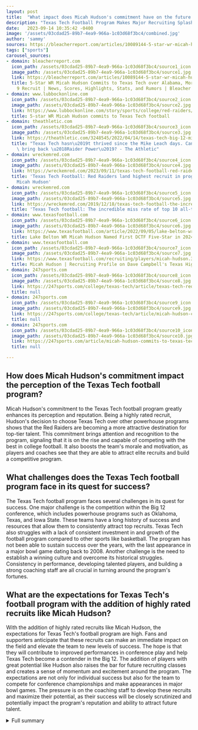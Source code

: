 ```yaml
---
layout: post
title:  "What impact does Micah Hudson's commitment have on the future of the Texas Tech football program?"
description: "Texas Tech Football Program Makes Major Recruiting Splash"
date:   2023-09-14 10:35:42 -0400
image: '/assets/03cdad25-89b7-4ea9-966a-1c03d68f3bc4/combined.jpg'
author: 'sammy'
sources: https://bleacherreport.com/articles/10089144-5-star-wr-micah-hudson-commits-to-texas-tech-over-alabama-more-2024-no-9-recruit https://247sports.com/college/texas-tech/article/texas-tech-red-raiders-micah-hudson-college-football-recruiting-joey-mcguire-james-blanchard-gunsup-wreckem-211889236/ https://247sports.com/college/texas-tech/article/micah-hudson-commits-texas-tech-red-raiders-five-star-wr-joey-mcguire-2023-recruiting-211889236/ https://www.lubbockonline.com/story/sports/college/red-raiders/2023/09/11/5-star-wr-micah-hudson-commits-to-texas-tech-football/70492578007/ https://247sports.com/article/micah-hudson-commits-to-texas-tech-red-raiders-football-recruiting-2024-joey-mcguire--211899369/ https://theathletic.com/3248545/2022/04/14/texas-tech-big-12-mike-leach-joey-mcguire-patrick-mahomes/ https://wreckemred.com/2023/09/11/texas-tech-football-red-raiders-highest-recruit-program-history-micah-hudson/ https://wreckemred.com/2019/12/18/texas-tech-football-the-incredible-miss-rate-of-techs-top-10-all-time-recruits/ https://www.texasfootball.com/article/2022/09/05/lake-belton-wr-micah-hudson-earns-dctf-five-star-status-in-class-of-2024?ref=related_title https://www.texasfootball.com/recruiting/players/micah-hudson.38813d9a?ref=rankings_list
tags: ["sports"]
carousel_sources:
- domain: bleacherreport.com
  icon_path: /assets/03cdad25-89b7-4ea9-966a-1c03d68f3bc4/source1_icon.jpg
  image_path: /assets/03cdad25-89b7-4ea9-966a-1c03d68f3bc4/source1.jpg
  link: https://bleacherreport.com/articles/10089144-5-star-wr-micah-hudson-commits-to-texas-tech-over-alabama-more-2024-no-9-recruit
  title: 5-Star WR Micah Hudson Commits to Texas Tech over Alabama, More; 2024 No.
    9 Recruit | News, Scores, Highlights, Stats, and Rumors | Bleacher Report
- domain: www.lubbockonline.com
  icon_path: /assets/03cdad25-89b7-4ea9-966a-1c03d68f3bc4/source2_icon.jpg
  image_path: /assets/03cdad25-89b7-4ea9-966a-1c03d68f3bc4/source2.jpg
  link: https://www.lubbockonline.com/story/sports/college/red-raiders/2023/09/11/5-star-wr-micah-hudson-commits-to-texas-tech-football/70492578007/
  title: 5-star WR Micah Hudson commits to Texas Tech football
- domain: theathletic.com
  icon_path: /assets/03cdad25-89b7-4ea9-966a-1c03d68f3bc4/source3_icon.jpg
  image_path: /assets/03cdad25-89b7-4ea9-966a-1c03d68f3bc4/source3.jpg
  link: https://theathletic.com/3248545/2022/04/14/texas-tech-big-12-mike-leach-joey-mcguire-patrick-mahomes/
  title: "Texas Tech hasn\u2019t thrived since the Mike Leach days. Can Joey McGuire\
    \ bring back \u2018Raider Power\u2019? - The Athletic"
- domain: wreckemred.com
  icon_path: /assets/03cdad25-89b7-4ea9-966a-1c03d68f3bc4/source4_icon.jpg
  image_path: /assets/03cdad25-89b7-4ea9-966a-1c03d68f3bc4/source4.jpg
  link: https://wreckemred.com/2023/09/11/texas-tech-football-red-raiders-highest-recruit-program-history-micah-hudson/
  title: 'Texas Tech Football: Red Raiders land highest recruit in program history,
    Micah Hudson'
- domain: wreckemred.com
  icon_path: /assets/03cdad25-89b7-4ea9-966a-1c03d68f3bc4/source5_icon.jpg
  image_path: /assets/03cdad25-89b7-4ea9-966a-1c03d68f3bc4/source5.jpg
  link: https://wreckemred.com/2019/12/18/texas-tech-football-the-incredible-miss-rate-of-techs-top-10-all-time-recruits/
  title: 'Texas Tech football: The incredible miss rate of top 10 all-time recruits'
- domain: www.texasfootball.com
  icon_path: /assets/03cdad25-89b7-4ea9-966a-1c03d68f3bc4/source6_icon.jpg
  image_path: /assets/03cdad25-89b7-4ea9-966a-1c03d68f3bc4/source6.jpg
  link: https://www.texasfootball.com/article/2022/09/05/lake-belton-wr-micah-hudson-earns-dctf-five-star-status-in-class-of-2024?ref=related_title
  title: Lake Belton WR Micah Hudson Named First DCTF Five-Star in 2024
- domain: www.texasfootball.com
  icon_path: /assets/03cdad25-89b7-4ea9-966a-1c03d68f3bc4/source7_icon.jpg
  image_path: /assets/03cdad25-89b7-4ea9-966a-1c03d68f3bc4/source7.jpg
  link: https://www.texasfootball.com/recruiting/players/micah-hudson.38813d9a?ref=rankings_list
  title: Micah Hudson | Recruiting Profile on Dave Campbell's Texas High School Football
- domain: 247sports.com
  icon_path: /assets/03cdad25-89b7-4ea9-966a-1c03d68f3bc4/source8_icon.jpg
  image_path: /assets/03cdad25-89b7-4ea9-966a-1c03d68f3bc4/source8.jpg
  link: https://247sports.com/college/texas-tech/article/texas-tech-red-raiders-micah-hudson-college-football-recruiting-joey-mcguire-james-blanchard-gunsup-wreckem-211889236/
  title: null
- domain: 247sports.com
  icon_path: /assets/03cdad25-89b7-4ea9-966a-1c03d68f3bc4/source9_icon.jpg
  image_path: /assets/03cdad25-89b7-4ea9-966a-1c03d68f3bc4/source9.jpg
  link: https://247sports.com/college/texas-tech/article/micah-hudson-commits-texas-tech-red-raiders-five-star-wr-joey-mcguire-2023-recruiting-211889236/
  title: null
- domain: 247sports.com
  icon_path: /assets/03cdad25-89b7-4ea9-966a-1c03d68f3bc4/source10_icon.jpg
  image_path: /assets/03cdad25-89b7-4ea9-966a-1c03d68f3bc4/source10.jpg
  link: https://247sports.com/article/micah-hudson-commits-to-texas-tech-red-raiders-football-recruiting-2024-joey-mcguire--211899369/
  title: null

---
```


## How does Micah Hudson's commitment impact the perception of the Texas Tech football program?
Micah Hudson's commitment to the Texas Tech football program greatly enhances its perception and reputation. Being a highly rated recruit, Hudson's decision to choose Texas Tech over other powerhouse programs shows that the Red Raiders are becoming a more attractive destination for top-tier talent. This commitment brings attention and recognition to the program, signaling that it is on the rise and capable of competing with the best in college football. It also boosts the team's morale and motivation, as players and coaches see that they are able to attract elite recruits and build a competitive program.

## What challenges does the Texas Tech football program face in its quest for success?
The Texas Tech football program faces several challenges in its quest for success. One major challenge is the competition within the Big 12 conference, which includes powerhouse programs such as Oklahoma, Texas, and Iowa State. These teams have a long history of success and resources that allow them to consistently attract top recruits. Texas Tech also struggles with a lack of consistent investment in and growth of the football program compared to other sports like basketball. The program has not been able to sustain success over the years, with the last appearance in a major bowl game dating back to 2008. Another challenge is the need to establish a winning culture and overcome its historical struggles. Consistency in performance, developing talented players, and building a strong coaching staff are all crucial in turning around the program's fortunes.

## What are the expectations for Texas Tech's football program with the addition of highly rated recruits like Micah Hudson?
With the addition of highly rated recruits like Micah Hudson, the expectations for Texas Tech's football program are high. Fans and supporters anticipate that these recruits can make an immediate impact on the field and elevate the team to new levels of success. The hope is that they will contribute to improved performances in conference play and help Texas Tech become a contender in the Big 12. The addition of players with great potential like Hudson also raises the bar for future recruiting classes and creates a sense of momentum and excitement around the program. The expectations are not only for individual success but also for the team to compete for conference championships and make appearances in major bowl games. The pressure is on the coaching staff to develop these recruits and maximize their potential, as their success will be closely scrutinized and potentially impact the program's reputation and ability to attract future talent.



<details>
  <summary>Full summary</summary>
<p>The Texas Tech football program has made a major recruiting splash with the commitment of highly touted wide receiver Micah Hudson. Hudson, a 5-star prospect and the No. 2 wide receiver in the class of 2024, is the highest-rated recruit to commit to Texas Tech in the modern recruiting era.</p>
<p>Hudson's commitment is a huge boost for the Red Raiders, as he had scholarship offers from top programs including Alabama, Ohio State, Georgia, Texas, Oklahoma, and Texas A&amp;M. His decision to choose Texas Tech over these powerhouse programs demonstrates the growing momentum and appeal of the Red Raiders' football program.</p>
<p>In his impressive junior season at Lake Belton, Hudson recorded 65 receptions for 1,198 yards and 14 touchdowns. He showcased his versatility by adding 32 carries for 243 yards and two touchdowns on the ground. With such outstanding statistics, it's no wonder why Hudson is regarded as one of the top wide receivers in the nation.</p>
<p>The addition of Micah Hudson significantly improves Texas Tech's recruiting class, which is now ranked 23rd nationally and 3rd in the Big 12. This recruiting class includes other highly talented players such as Cheta Ofili, Will Hammond, Ellis Davis, Peyton Morgan, and more.</p>
<p>Recruiting analyst Gabe Brooks provided analysis on Hudson's potential, praising his incredible ball skills, electric play with the ball in his hands, high character, and work ethic. Hudson's commitment marks a turning point for the Texas Tech football program, as the team looks to overcome its historical struggles and establish itself as a contender in the college football landscape.</p>
<p>Head coach Joey McGuire and his staff have done an exceptional job in assembling this impressive 2024 recruiting class. With the addition of Micah Hudson, Texas Tech is on its way to building a strong foundation for the future. The Red Raiders' fanbase is buzzing with excitement, hoping that this recruiting success translates into on-field success and a return to the program's glory days.</p>
<p>However, the road to success won't be easy for Texas Tech. The program has faced challenges in recruiting and has struggled to consistently invest in and grow the football program. Despite the success of the men's basketball program under former coach Chris Beard and recent donations for new football facilities, the football team has not finished ranked in the AP poll since 2009, posted a winning record in Big 12 play since 2009, or appeared in a major bowl game since 2008.</p>
<p>Joey McGuire, a coach known for his recruiting abilities, now faces the challenge of turning the Texas Tech football program around and overcoming its historical struggles. With highly rated recruits like Micah Hudson, there is hope that a new era of success is on the horizon for the Red Raiders.</p>
<p>As Texas Tech continues to build its football program, the commitment of Micah Hudson serves as a reminder that stars on signing day matter, and the potential for greatness lies in the hands of talented recruits like Hudson. Fans eagerly await the upcoming seasons, hoping that Texas Tech can capitalize on this recruiting success and bring the program back to its former glory.</p>
</details>

